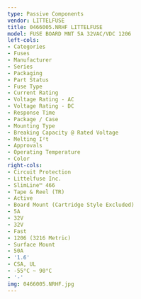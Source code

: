 ```yaml
---
type: Passive Components
vendor: LITTELFUSE
title: 0466005.NRHF LITTELFUSE
model: FUSE BOARD MNT 5A 32VAC/VDC 1206
left-cols:
- Categories
- Fuses
- Manufacturer
- Series
- Packaging 
- Part Status
- Fuse Type
- Current Rating
- Voltage Rating - AC
- Voltage Rating - DC
- Response Time
- Package / Case
- Mounting Type
- Breaking Capacity @ Rated Voltage
- Melting I²t
- Approvals
- Operating Temperature
- Color
right-cols:
- Circuit Protection
- Littelfuse Inc.
- SlimLine™ 466
- Tape & Reel (TR) 
- Active
- Board Mount (Cartridge Style Excluded)
- 5A
- 32V
- 32V
- Fast
- 1206 (3216 Metric)
- Surface Mount
- 50A
- '1.6'
- CSA, UL
- -55°C ~ 90°C
- '-'
img: 0466005.NRHF.jpg
---
```

